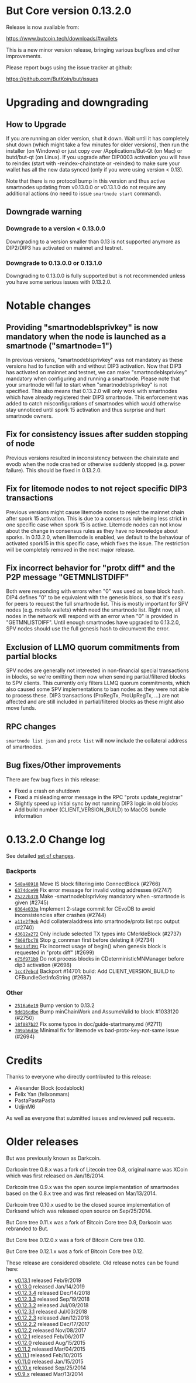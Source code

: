 But Core version 0.13.2.0
==========================

Release is now available from:

  <https://www.butcoin.tech/downloads/#wallets>

This is a new minor version release, bringing various bugfixes and other improvements.

Please report bugs using the issue tracker at github:

  <https://github.com/ButKoin/but/issues>


Upgrading and downgrading
=========================

How to Upgrade
--------------

If you are running an older version, shut it down. Wait until it has completely
shut down (which might take a few minutes for older versions), then run the
installer (on Windows) or just copy over /Applications/But-Qt (on Mac) or
butd/but-qt (on Linux). If you upgrade after DIP0003 activation you will
have to reindex (start with -reindex-chainstate or -reindex) to make sure
your wallet has all the new data synced (only if you were using version < 0.13).

Note that there is no protocol bump in this version and thus active smartnodes
updating from v0.13.0.0 or v0.13.1.0 do not require any additional actions (no need to issue
`smartnode start` command).

Downgrade warning
-----------------

### Downgrade to a version < 0.13.0.0

Downgrading to a version smaller than 0.13 is not supported anymore as DIP2/DIP3 has activated
on mainnet and testnet.

### Downgrade to 0.13.0.0 or 0.13.1.0

Downgrading to 0.13.0.0 is fully supported but is not recommended unless you have some serious issues with 0.13.2.0.

Notable changes
===============

Providing "smartnodeblsprivkey" is now mandatory when the node is launched as a smartnode ("smartnode=1")
------------------------------------------------------------------------
In previous versions, "smartnodeblsprivkey" was not mandatory as these versions had to function with and without DIP3
activation. Now that DIP3 has activated on mainnet and testnet, we can make "smartnodeblsprivkey" mandatory when
configuring and running a smartnode. Please note that your smartnode will fail to start when "smartnodeblsprivkey"
is not specified. This also means that 0.13.2.0 will only work with smartnodes which have already registered their
DIP3 smartnode. This enforcement was added to catch misconfigurations of smartnodes which would otherwise stay
unnoticed until spork 15 activation and thus surprise and hurt smartnode owners.

Fix for consistency issues after sudden stopping of node
--------------------------------------------------------
Previous versions resulted in inconsistency between the chainstate and evodb when the node crashed or otherwise suddenly
stopped (e.g. power failure). This should be fixed in 0.13.2.0. 

Fix for litemode nodes to not reject specific DIP3 transactions
---------------------------------------------------------------
Previous versions might cause litemode nodes to reject the mainnet chain after spork 15 activation. This is due to a
consensus rule being less strict in one specific case when spork 15 is active. Litemode nodes can not know about the
change in consensus rules as they have no knowledge about sporks. In 0.13.2.0, when litemode is enabled, we default to the
behaviour of activated spork15 in this specific case, which fixes the issue. The restriction will be completely removed
in the next major release.

Fix incorrect behavior for "protx diff" and the P2P message "GETMNLISTDIFF"
---------------------------------------------------------------------------
Both were responding with errors when "0" was used as base block hash. DIP4 defines "0" to be equivalent with the
genesis block, so that it's easy for peers to request the full smartnode list.
This is mostly important for SPV nodes (e.g. mobile wallets) which need the smartnode list. Right now, all nodes in
the network will respond with an error when "0" is provided in  "GETMNLISTDIFF". Until enough smartnodes have upgraded
to 0.13.2.0, SPV nodes should use the full genesis hash to circumvent the error.

Exclusion of LLMQ quorum commitments from partial blocks
--------------------------------------------------------
SPV nodes are generally not interested in non-financial special transactions in blocks, so we're omitting them now when
sending partial/filtered blocks to SPV clients. This currently only filters LLMQ quorum commitments, which also caused
some SPV implementations to ban nodes as they were not able to process these. DIP3 transactions (ProRegTx, ProUpRegTx, ...)
are not affected and are still included in partial/filtered blocks as these might also move funds. 

RPC changes
-----------
`smartnode list json` and `protx list` will now include the collateral address of smartnodes.

Bug fixes/Other improvements
----------------------------
There are few bug fixes in this release:
- Fixed a crash on shutdown
- Fixed a misleading error message in the RPC "protx update_registrar"  
- Slightly speed up initial sync by not running DIP3 logic in old blocks
- Add build number (CLIENT_VERSION_BUILD) to MacOS bundle information 

 0.13.2.0 Change log
===================

See detailed [set of changes](https://github.com/ButKoin/but/compare/v0.13.1.0...but:v0.13.2.0).

### Backports

- [`548a48918`](https://github.com/ButKoin/but/commit/548a48918) Move IS block filtering into ConnectBlock (#2766)
- [`6374dce99`](https://github.com/ButKoin/but/commit/6374dce99) Fix error message for invalid voting addresses (#2747)
- [`25222b378`](https://github.com/ButKoin/but/commit/25222b378) Make -smartnodeblsprivkey mandatory when -smartnode is given (#2745)
- [`0364e033a`](https://github.com/ButKoin/but/commit/0364e033a) Implement 2-stage commit for CEvoDB to avoid inconsistencies after crashes (#2744)
- [`a11e2f9eb`](https://github.com/ButKoin/but/commit/a11e2f9eb) Add collateraladdress into smartnode/protx list rpc output (#2740)
- [`43612a272`](https://github.com/ButKoin/but/commit/43612a272) Only include selected TX types into CMerkleBlock (#2737)
- [`f868fbc78`](https://github.com/ButKoin/but/commit/f868fbc78) Stop g_connman first before deleting it (#2734)
- [`9e233f391`](https://github.com/ButKoin/but/commit/9e233f391) Fix incorrect usage of begin() when genesis block is requested in "protx diff" (#2699)
- [`e75f971b9`](https://github.com/ButKoin/but/commit/e75f971b9) Do not process blocks in CDeterministicMNManager before dip3 activation (#2698)
- [`1cc47ebcd`](https://github.com/ButKoin/but/commit/1cc47ebcd) Backport #14701: build: Add CLIENT_VERSION_BUILD to CFBundleGetInfoString (#2687)

### Other

- [`2516a6e19`](https://github.com/ButKoin/but/commit/2516a6e19) Bump version to 0.13.2
- [`9dd16cdbe`](https://github.com/ButKoin/but/commit/9dd16cdbe) Bump minChainWork and AssumeValid to block #1033120 (#2750)
- [`18f087b27`](https://github.com/ButKoin/but/commit/18f087b27) Fix some typos in doc/guide-startmany.md (#2711)
- [`709ab6d3e`](https://github.com/ButKoin/but/commit/709ab6d3e) Minimal fix for litemode vs bad-protx-key-not-same issue (#2694)

Credits
=======

Thanks to everyone who directly contributed to this release:

- Alexander Block (codablock)
- Felix Yan (felixonmars)
- PastaPastaPasta
- UdjinM6

As well as everyone that submitted issues and reviewed pull requests.

Older releases
==============

But was previously known as Darkcoin.

Darkcoin tree 0.8.x was a fork of Litecoin tree 0.8, original name was XCoin
which was first released on Jan/18/2014.

Darkcoin tree 0.9.x was the open source implementation of smartnodes based on
the 0.8.x tree and was first released on Mar/13/2014.

Darkcoin tree 0.10.x used to be the closed source implementation of Darksend
which was released open source on Sep/25/2014.

But Core tree 0.11.x was a fork of Bitcoin Core tree 0.9,
Darkcoin was rebranded to But.

But Core tree 0.12.0.x was a fork of Bitcoin Core tree 0.10.

But Core tree 0.12.1.x was a fork of Bitcoin Core tree 0.12.

These release are considered obsolete. Old release notes can be found here:

- [v0.13.1](https://github.com/ButKoin/but/blob/master/doc/release-notes/but/release-notes-0.13.1.md) released Feb/9/2019
- [v0.13.0](https://github.com/ButKoin/but/blob/master/doc/release-notes/but/release-notes-0.13.0.md) released Jan/14/2019
- [v0.12.3.4](https://github.com/ButKoin/but/blob/master/doc/release-notes/but/release-notes-0.12.3.4.md) released Dec/14/2018
- [v0.12.3.3](https://github.com/ButKoin/but/blob/master/doc/release-notes/but/release-notes-0.12.3.3.md) released Sep/19/2018
- [v0.12.3.2](https://github.com/ButKoin/but/blob/master/doc/release-notes/but/release-notes-0.12.3.2.md) released Jul/09/2018
- [v0.12.3.1](https://github.com/ButKoin/but/blob/master/doc/release-notes/but/release-notes-0.12.3.1.md) released Jul/03/2018
- [v0.12.2.3](https://github.com/ButKoin/but/blob/master/doc/release-notes/but/release-notes-0.12.2.3.md) released Jan/12/2018
- [v0.12.2.2](https://github.com/ButKoin/but/blob/master/doc/release-notes/but/release-notes-0.12.2.2.md) released Dec/17/2017
- [v0.12.2](https://github.com/ButKoin/but/blob/master/doc/release-notes/but/release-notes-0.12.2.md) released Nov/08/2017
- [v0.12.1](https://github.com/ButKoin/but/blob/master/doc/release-notes/but/release-notes-0.12.1.md) released Feb/06/2017
- [v0.12.0](https://github.com/ButKoin/but/blob/master/doc/release-notes/but/release-notes-0.12.0.md) released Aug/15/2015
- [v0.11.2](https://github.com/ButKoin/but/blob/master/doc/release-notes/but/release-notes-0.11.2.md) released Mar/04/2015
- [v0.11.1](https://github.com/ButKoin/but/blob/master/doc/release-notes/but/release-notes-0.11.1.md) released Feb/10/2015
- [v0.11.0](https://github.com/ButKoin/but/blob/master/doc/release-notes/but/release-notes-0.11.0.md) released Jan/15/2015
- [v0.10.x](https://github.com/ButKoin/but/blob/master/doc/release-notes/but/release-notes-0.10.0.md) released Sep/25/2014
- [v0.9.x](https://github.com/ButKoin/but/blob/master/doc/release-notes/but/release-notes-0.9.0.md) released Mar/13/2014

